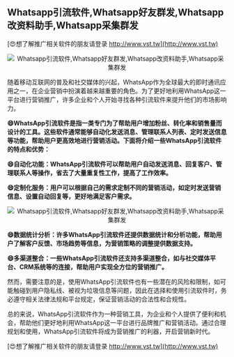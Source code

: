 ## **Whatsapp引流软件,Whatsapp好友群发,Whatsapp改资料助手,Whatsapp采集群发**

[😍想了解推广相关软件的朋友请登录 http://www.vst.tw](http://www.vst.tw)

 <center><img src="https://vst.tw/MP4/tuiguang/png/5.png" alt="Whatsapp引流软件,Whatsapp好友群发,Whatsapp改资料助手,Whatsapp采集群发"></center>

随着移动互联网的普及和社交媒体的兴起，WhatsApp作为全球最大的即时通讯应用之一，在企业营销中扮演着越来越重要的角色。为了更好地利用WhatsApp这一平台进行营销推广，许多企业和个人开始寻找各种引流软件来提升他们的市场影响力。

**😄WhatsApp引流软件是指一类专门为了帮助用户增加粉丝、转化率和销售量而设计的工具。这些软件通常能够自动化发送消息、管理联系人列表、定时发送信息等功能，帮助用户更高效地进行营销活动。下面将介绍一些WhatsApp引流软件的特点和优势：**

**😄自动化功能：WhatsApp引流软件可以帮助用户自动发送消息、回复客户、管理联系人等操作，省去了大量重复性工作，提高了工作效率。**

**😄定制化服务：用户可以根据自己的需求定制不同的营销活动，如定时发送营销信息、设置自动回复等，更好地满足客户需求。**

 <center><img src="https://vst.tw/MP4/tuiguang/png/8.png" alt="Whatsapp引流软件,Whatsapp好友群发,Whatsapp改资料助手,Whatsapp采集群发"></center>

**😄数据统计分析：许多WhatsApp引流软件还提供数据统计和分析功能，帮助用户了解客户反馈、市场趋势等信息，为营销策略的调整提供数据支持。**

**😄多渠道整合：一些WhatsApp引流软件还支持多渠道整合，如与社交媒体平台、CRM系统等的连接，帮助用户实现全方位的营销推广。**

然而，需要注意的是，使用WhatsApp引流软件也有一些潜在的风险和限制，如可能触碰到用户隐私线、被视为垃圾信息等问题，因此在选择和使用引流软件时，务必遵守相关法律法规和平台规定，保证营销活动的合法性和合规性。

总的来说，WhatsApp引流软件作为一种营销工具，为企业和个人提供了便利和机会，帮助他们更好地利用WhatsApp这一平台进行品牌推广和营销活动。通过合理规划和使用，WhatsApp引流软件将成为营销推广的利器，开启营销新时代。

[😍想了解推广相关软件的朋友请登录 http://www.vst.tw](http://www.vst.tw)



